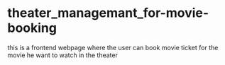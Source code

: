 # theater_managemant_for-movie-booking
this is a frontend webpage where the user can book movie ticket for the movie he want to watch in the theater

